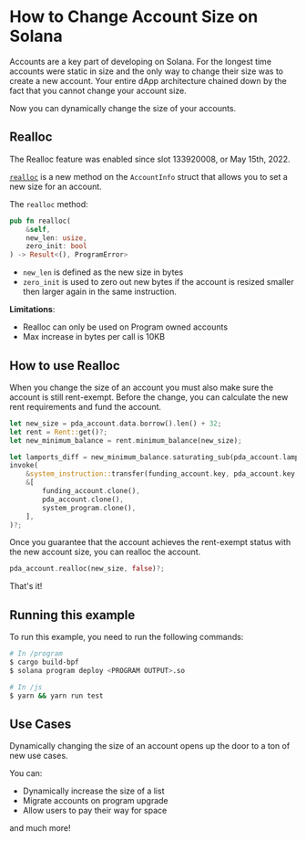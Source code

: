 # How to Change Account Size on Solana

Accounts are a key part of developing on Solana. For the longest time accounts were static in size and the only way to change their size was to create a new account. Your entire dApp architecture chained down by the fact that you cannot change your account size.

Now you can dynamically change the size of your accounts.

## Realloc

The Realloc feature was enabled since slot 133920008, or May 15th, 2022. 

[`realloc`](https://docs.rs/solana-sdk/latest/solana_sdk/account_info/struct.AccountInfo.html#method.realloc) is a new method on the `AccountInfo` struct that allows you to set a new size for an account. 

The `realloc` method:

```rust
pub fn realloc(
    &self,
    new_len: usize,
    zero_init: bool
) -> Result<(), ProgramError>
```

- `new_len` is defined as the new size in bytes
- `zero_init` is used to zero out new bytes if the account is resized smaller then larger again in the same instruction.

**Limitations**:

- Realloc can only be used on Program owned accounts
- Max increase in bytes per call is 10KB

## How to use Realloc

When you change the size of an account you must also make sure the account is still rent-exempt. Before the change, you can calculate the new rent requirements and fund the account.

```rust
let new_size = pda_account.data.borrow().len() + 32;
let rent = Rent::get()?;
let new_minimum_balance = rent.minimum_balance(new_size);

let lamports_diff = new_minimum_balance.saturating_sub(pda_account.lamports());
invoke(
    &system_instruction::transfer(funding_account.key, pda_account.key, lamports_diff),
    &[
        funding_account.clone(),
        pda_account.clone(),
        system_program.clone(),
    ],
)?;
```

Once you guarantee that the account achieves the rent-exempt status with the new account size, you can realloc the account.

```rust
pda_account.realloc(new_size, false)?;
```

That's it!

## Running this example

To run this example, you need to run the following commands:

```bash
# In /program
$ cargo build-bpf
$ solana program deploy <PROGRAM OUTPUT>.so

# In /js
$ yarn && yarn run test
```

## Use Cases

Dynamically changing the size of an account opens up the door to a ton of new use cases.

You can:

- Dynamically increase the size of a list
- Migrate accounts on program upgrade
- Allow users to pay their way for space

and much more!